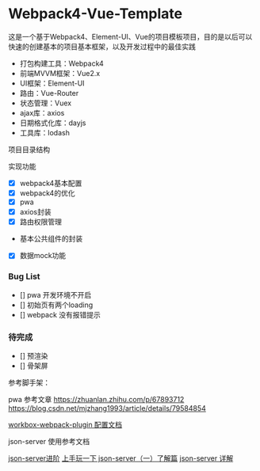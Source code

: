 # Webpack4-Vue-Template

这是一个基于Webpack4、Element-UI、Vue的项目模板项目，目的是以后可以快速的创建基本的项目基本框架，以及开发过程中的最佳实践

- 打包构建工具：Webpack4
- 前端MVVM框架：Vue2.x
- UI框架：Element-UI
- 路由：Vue-Router
- 状态管理：Vuex
- ajax库：axios
- 日期格式化库：dayjs
- 工具库：lodash

项目目录结构

实现功能

- [x] webpack4基本配置
- [x] webpack4的优化
- [x] pwa
- [x] axios封装
- [x] 路由权限管理
- 基本公共组件的封装
- [x] 数据mock功能

### Bug List

- [] pwa 开发环境不开启
- [] 初始页有两个loading
- [] webpack 没有报错提示

### 待完成

- [] 预渲染
- [] 骨架屏


参考脚手架：

pwa 参考文章 https://zhuanlan.zhihu.com/p/67893712
https://blog.csdn.net/mjzhang1993/article/details/79584854

[workbox-webpack-plugin 配置文档](https://developers.google.com/web/tools/workbox/modules/workbox-webpack-plugin)



json-server 使用参考文档

[json-server进阶](https://www.imooc.com/article/details/id/44976)
[上手玩一下 json-server（一）了解篇](https://www.jianshu.com/p/bdbbd3314cf3)
[json-server 详解](https://www.cnblogs.com/fly_dragon/p/9150732.html)

